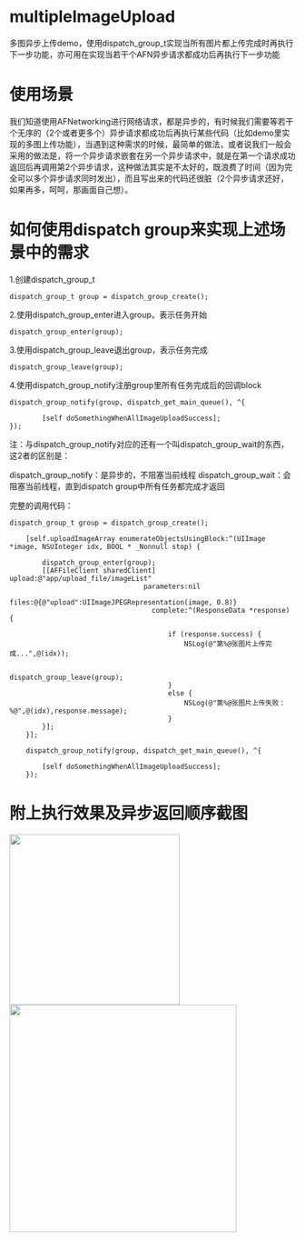 # multipleImageUpload
多图异步上传demo，使用dispatch_group_t实现当所有图片都上传完成时再执行下一步功能，亦可用在实现当若干个AFN异步请求都成功后再执行下一步功能

# 使用场景
我们知道使用AFNetworking进行网络请求，都是异步的，有时候我们需要等若干个无序的（2个或者更多个）异步请求都成功后再执行某些代码（比如demo里实现的多图上传功能），当遇到这种需求的时候，最简单的做法，或者说我们一般会采用的做法是，将一个异步请求嵌套在另一个异步请求中，就是在第一个请求成功返回后再调用第2个异步请求，这种做法其实是不太好的，既浪费了时间（因为完全可以多个异步请求同时发出），而且写出来的代码还很脏（2个异步请求还好，如果再多，呵呵，那画面自己想）。

# 如何使用dispatch group来实现上述场景中的需求

1.创建dispatch_group_t
```objc
dispatch_group_t group = dispatch_group_create();
```
2.使用dispatch_group_enter进入group，表示任务开始
```objc
dispatch_group_enter(group);
```
3.使用dispatch_group_leave退出group，表示任务完成
```objc
dispatch_group_leave(group);
```
4.使用dispatch_group_notify注册group里所有任务完成后的回调block
```objc
dispatch_group_notify(group, dispatch_get_main_queue(), ^{
        
        [self doSomethingWhenAllImageUploadSuccess];
});
```

注：与dispatch_group_notify对应的还有一个叫dispatch_group_wait的东西，这2者的区别是：

dispatch_group_notify：是异步的，不阻塞当前线程
dispatch_group_wait：会阻塞当前线程，直到dispatch group中所有任务都完成才返回

完整的调用代码：
```objc
dispatch_group_t group = dispatch_group_create();
    
    [self.uploadImageArray enumerateObjectsUsingBlock:^(UIImage *image, NSUInteger idx, BOOL * _Nonnull stop) {
        
        dispatch_group_enter(group);
        [[AFFileClient sharedClient] upload:@"app/upload_file/imageList"
                                 parameters:nil
                                      files:@{@"upload":UIImageJPEGRepresentation(image, 0.8)}
                                   complete:^(ResponseData *response) {
            
                                       if (response.success) {
                                           NSLog(@"第%@张图片上传完成...",@(idx));
                                           
                                           dispatch_group_leave(group);
                                       }
                                       else {
                                           NSLog(@"第%@张图片上传失败：%@",@(idx),response.message);
                                       }
        }];
    }];
    
    dispatch_group_notify(group, dispatch_get_main_queue(), ^{
        
        [self doSomethingWhenAllImageUploadSuccess];
    });
```

# 附上执行效果及异步返回顺序截图

<img src='https://github.com/songhailiang/multipleImageUpload/blob/master/screenshot/screenshot.gif' width=300 />

<img src='https://github.com/songhailiang/multipleImageUpload/blob/master/screenshot/screenshot2.png' width=400 />
